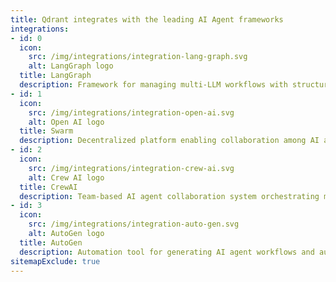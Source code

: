 ```yaml
---
title: Qdrant integrates with the leading AI Agent frameworks
integrations:
- id: 0
  icon:
    src: /img/integrations/integration-lang-graph.svg
    alt: LangGraph logo
  title: LangGraph
  description: Framework for managing multi-LLM workflows with structured graphs for AI agents.
- id: 1
  icon:
    src: /img/integrations/integration-open-ai.svg
    alt: Open AI logo
  title: Swarm
  description: Decentralized platform enabling collaboration among AI agents for task completion.
- id: 2
  icon:
    src: /img/integrations/integration-crew-ai.svg
    alt: Crew AI logo
  title: CrewAI
  description: Team-based AI agent collaboration system orchestrating multi-agent workflows efficiently.
- id: 3
  icon:
    src: /img/integrations/integration-auto-gen.svg
    alt: AutoGen logo
  title: AutoGen
  description: Automation tool for generating AI agent workflows and automating complex tasks.
sitemapExclude: true
---
```


